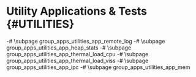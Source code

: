 #  Utility Applications & Tests {#UTILITIES}

-# \subpage group_apps_utilities_app_remote_log
-# \subpage group_apps_utilities_app_heap_stats
-# \subpage group_apps_utilities_app_thermal_load_cpu
-# \subpage group_apps_utilities_app_thermal_load_viss
-# \subpage group_apps_utilities_app_ipc
-# \subpage group_apps_utilities_app_mem
